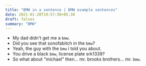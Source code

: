 ```yaml
---
title: "BMW in a sentence | BMW example sentences"
date: 2021-01-20T19:57:50+05:30
draft: falses
summary: "BMW"
---
```

- My dad didn't get me a `bmw`.
- Did you see that sonofabitch in the `bmw`?
- Yeah, the guy with the `bmw` i told you about.
- You drive a black `bmw`, license plate srk1339?
- So what about "michael" then... mr. brooks brothers... mr. `bmw`.
                 
